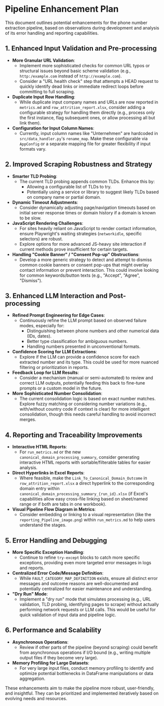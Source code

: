 # Pipeline Enhancement Plan

This document outlines potential enhancements for the phone number extraction pipeline, based on observations during development and analysis of its error handling and reporting capabilities.

## 1. Enhanced Input Validation and Pre-processing

*   **More Granular URL Validation**:
    *   Implement more sophisticated checks for common URL typos or structural issues beyond basic scheme validation (e.g., `http:/example.com` instead of `http://example.com`).
    *   Consider a "URL health check" step that attempts a HEAD request to quickly identify dead links or immediate redirect loops before committing to full scraping.
*   **Duplicate Input Row Handling**:
    *   While duplicate input company names and URLs are now reported in `metrics.md` and `row_attrition_report.xlsx`, consider adding a configurable strategy for handling them directly (e.g., process only the first instance, flag subsequent ones, or allow processing all but link them).
*   **Configuration for Input Column Names**:
    *   Currently, input column names like "Unternehmen" are hardcoded in `src/data_handler.py`'s `rename_map`. Make these configurable via `AppConfig` or a separate mapping file for greater flexibility if input formats vary.

## 2. Improved Scraping Robustness and Strategy

*   **Smarter TLD Probing**:
    *   The current TLD probing appends common TLDs. Enhance this by:
        *   Allowing a configurable list of TLDs to try.
        *   Potentially using a service or library to suggest likely TLDs based on company name or partial domain.
*   **Dynamic Timeout Adjustments**:
    *   Consider dynamically adjusting page/navigation timeouts based on initial server response times or domain history if a domain is known to be slow.
*   **JavaScript Rendering Challenges**:
    *   For sites heavily reliant on JavaScript to render contact information, ensure Playwright's waiting strategies (`networkidle`, specific selectors) are robust.
    *   Explore options for more advanced JS-heavy site interaction if current methods prove insufficient for certain targets.
*   **Handling "Cookie Banner" / "Consent Pop-up" Obstructions**:
    *   Develop a more generic strategy to detect and attempt to dismiss common cookie banners or consent pop-ups that might overlay contact information or prevent interaction. This could involve looking for common keywords/button texts (e.g., "Accept", "Agree", "Dismiss").

## 3. Enhanced LLM Interaction and Post-processing

*   **Refined Prompt Engineering for Edge Cases**:
    *   Continuously refine the LLM prompt based on observed failure modes, especially for:
        *   Distinguishing between phone numbers and other numerical data (IDs, dates).
        *   Better type classification for ambiguous numbers.
        *   Handling numbers presented in unconventional formats.
*   **Confidence Scoring for LLM Extractions**:
    *   Explore if the LLM can provide a confidence score for each extracted number and its type. This could be used for more nuanced filtering or prioritization in reports.
*   **Feedback Loop for LLM Results**:
    *   Consider a mechanism (manual or semi-automated) to review and correct LLM outputs, potentially feeding this back to fine-tune prompts or a custom model in the future.
*   **More Sophisticated Number Consolidation**:
    *   The current consolidation logic is based on exact number matches. Explore fuzzy matching or considering number variations (e.g., with/without country code if context is clear) for more intelligent consolidation, though this needs careful handling to avoid incorrect merges.

## 4. Reporting and Traceability Improvements

*   **Interactive HTML Reports**:
    *   For `run_metrics.md` or the new `canonical_domain_processing_summary`, consider generating interactive HTML reports with sortable/filterable tables for easier analysis.
*   **Direct Hyperlinks in Excel Reports**:
    *   Where feasible, make the `Link_To_Canonical_Domain_Outcome` in `row_attrition_report.xlsx` a direct hyperlink to the corresponding domain entry within `canonical_domain_processing_summary_{run_id}.xlsx` (if Excel's capabilities allow easy cross-file linking based on sheet/named range or if both are tabs in one workbook).
*   **Visual Pipeline Flow Diagram in Metrics**:
    *   Consider embedding or linking to a visual representation (like the `reporting_Pipeline_image.png`) within `run_metrics.md` to help users understand the stages.

## 5. Error Handling and Debugging

*   **More Specific Exception Handling**:
    *   Continue to refine `try-except` blocks to catch more specific exceptions, providing even more targeted error messages in logs and reports.
*   **Centralized Error Code/Message Definition**:
    *   While `FAULT_CATEGORY_MAP_DEFINITION` exists, ensure all distinct error messages and outcome reasons are well-documented and potentially centralized for easier maintenance and understanding.
*   **"Dry Run" Mode**:
    *   Implement a "dry run" mode that simulates processing (e.g., URL validation, TLD probing, identifying pages to scrape) without actually performing network requests or LLM calls. This would be useful for quick validation of input data and pipeline logic.

## 6. Performance and Scalability

*   **Asynchronous Operations**:
    *   Review if other parts of the pipeline (beyond scraping) could benefit from asynchronous operations if I/O bound (e.g., writing multiple output files if they become very large).
*   **Memory Profiling for Large Datasets**:
    *   For very large input files, conduct memory profiling to identify and optimize potential bottlenecks in DataFrame manipulations or data aggregation.

These enhancements aim to make the pipeline more robust, user-friendly, and insightful. They can be prioritized and implemented iteratively based on evolving needs and resources.